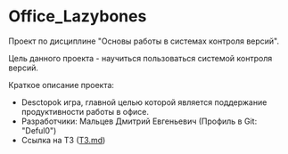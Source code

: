 # Office_Lazybones
Проект по дисциплине "Основы работы в системах контроля версий".

Цель данного проекта - научиться пользоваться системой контроля версий.

Краткое описание проекта:

- Desctopok игра, главной целью которой является поддержание продуктивности работы в офисе.
- Разработчики: Мальцев Дмитрий Евгеньевич (Профиль в Git: "Deful0")
- Ссылка на ТЗ ([ТЗ.md](https://github.com/Deful0/Office_Lazybones/blob/README-and-%D0%A2%D0%97/%D0%A2%D0%97.md))
